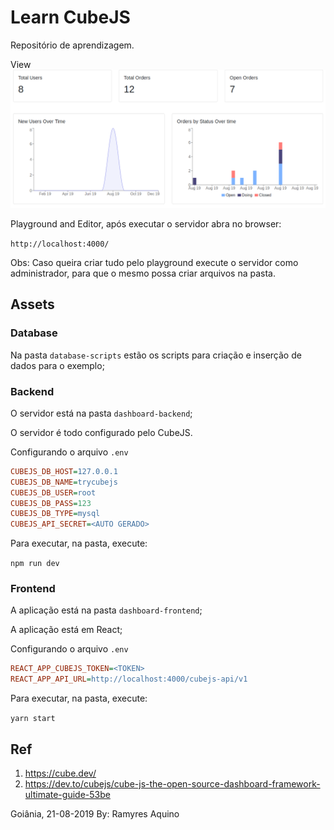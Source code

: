 # Learn CubeJS
Repositório de aprendizagem.

View
![alt text](./Screenshot.png "Exemplo Dashboard")

Playground and Editor, após executar o servidor abra no browser:

`http://localhost:4000/`

Obs: Caso queira criar tudo pelo playground execute o servidor como administrador, para que o mesmo possa criar arquivos na pasta.

## Assets
### Database
Na pasta `database-scripts` estão os scripts para criação e inserção de dados para o exemplo;

### Backend
O servidor está na pasta `dashboard-backend`;

O servidor é todo configurado pelo CubeJS.

Configurando o arquivo `.env`

```ini
CUBEJS_DB_HOST=127.0.0.1
CUBEJS_DB_NAME=trycubejs
CUBEJS_DB_USER=root
CUBEJS_DB_PASS=123
CUBEJS_DB_TYPE=mysql
CUBEJS_API_SECRET=<AUTO GERADO>
```

Para executar, na pasta, execute:

`npm run dev` 



### Frontend
A aplicação está na pasta `dashboard-frontend`;

A aplicação está em React;

Configurando o arquivo `.env`

```ini
REACT_APP_CUBEJS_TOKEN=<TOKEN>
REACT_APP_API_URL=http://localhost:4000/cubejs-api/v1
```

Para executar, na pasta, execute:

`yarn start`


## Ref
1. https://cube.dev/
1. https://dev.to/cubejs/cube-js-the-open-source-dashboard-framework-ultimate-guide-53be


Goiânia, 21-08-2019
By: Ramyres Aquino